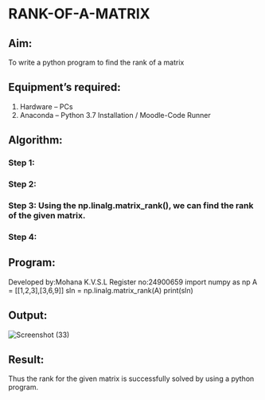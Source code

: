 # RANK-OF-A-MATRIX
## Aim:
To write a python program to find the rank of a matrix
## Equipment’s required:
1. 	Hardware – PCs
2. 	Anaconda – Python 3.7 Installation / Moodle-Code Runner
## Algorithm:
### Step 1: 
### Step 2: 
### Step 3: Using the np.linalg.matrix_rank(), we can find the rank of the given matrix.
### Step 4: 
## Program:
Developed by:Mohana K.V.S.L
Register no:24900659
import numpy as np
A = [[1,2,3],[3,6,9]]
sln = np.linalg.matrix_rank(A)
print(sln)
## Output:
![Screenshot (33)](https://github.com/user-attachments/assets/ed38a6dd-5678-4bfc-9f87-d76f702f5cd0)

## Result:
Thus the rank for the given matrix is successfully solved by  using a python program.

